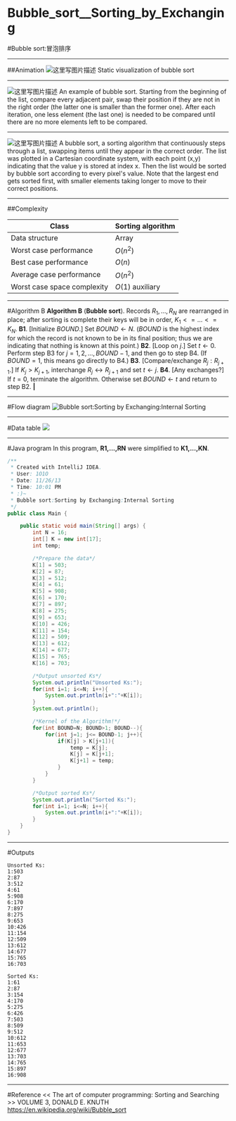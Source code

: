 # Bubble_sort__Sorting_by_Exchanging

﻿#Bubble sort:冒泡排序

---
##Animation
![这里写图片描述](https://img-blog.csdn.net/20151113114854661)
Static visualization of bubble sort

---

![这里写图片描述](https://img-blog.csdn.net/20151113114956504)
An example of bubble sort. Starting from the beginning of the list, compare every adjacent pair, swap their position if they are not in the right order (the latter one is smaller than the former one). After each iteration, one less element (the last one) is needed to be compared until there are no more elements left to be compared.

---

![这里写图片描述](https://img-blog.csdn.net/20151113115106541)
A bubble sort, a sorting algorithm that continuously steps through a list, swapping items until they appear in the correct order. The list was plotted in a Cartesian coordinate system, with each point (x,y) indicating that the value y is stored at index x. Then the list would be sorted by bubble sort according to every pixel's value. Note that the largest end gets sorted first, with smaller elements taking longer to move to their correct positions.

---

##Complexity

Class										|	Sorting algorithm
------											|	----
Data structure 							|	Array
Worst case performance 			|	$O(n^2)$
Best case performance 			|	$O(n)$
Average case performance 		|	$O(n^2)$
Worst case space complexity	|	$O(1)$ auxiliary


---

#Algorithm B
**Algorithm B** (**Bubble sort**). Records $R_1,..., R_N$ are rearranged in place; after 
sorting is complete their keys will be in order, $K_1<=...<= K_N$. 
**B1**. [Initialize $BOUND$.] Set $BOUND \leftarrow N$. ($BOUND$ is the highest index for which 
the record is not known to be in its final position; thus we are indicating 
that nothing is known at this point.) 
**B2**. [Loop on $j$.] Set $t \leftarrow 0$. Perform step B3 for $j = 1, 2, ..., BOUND-1$, and 
then go to step B4. (If $BOUND=1$, this means go directly to B4.) 
**B3**. [Compare/exchange $R_j:R_{j+1}$.] If $K_j > K_{j+1}$, interchange $R_j \leftrightarrow R_{j+1}$ and 
set $t \leftarrow j$. 
**B4**. [Any exchanges?] If $t = 0$, terminate the algorithm. Otherwise set $BOUND \leftarrow t$ 
and return to step B2. **|** 

---
#Flow diagram
![Bubble sort:Sorting by Exchanging:Internal Sorting](https://img-blog.csdn.net/20151106143939376)
 

---
#Data table
![](https://img-blog.csdn.net/20151106144011677)

---
#Java program
In this program, **R1,...,RN** were simplified to **K1,...,KN**.

```java
/**
 * Created with IntelliJ IDEA.
 * User: 1O1O
 * Date: 11/26/13
 * Time: 10:01 PM
 * :)~
 * Bubble sort:Sorting by Exchanging:Internal Sorting
 */
public class Main {

    public static void main(String[] args) {
        int N = 16;
        int[] K = new int[17];
        int temp;

        /*Prepare the data*/
        K[1] = 503;
        K[2] = 87;
        K[3] = 512;
        K[4] = 61;
        K[5] = 908;
        K[6] = 170;
        K[7] = 897;
        K[8] = 275;
        K[9] = 653;
        K[10] = 426;
        K[11] = 154;
        K[12] = 509;
        K[13] = 612;
        K[14] = 677;
        K[15] = 765;
        K[16] = 703;

        /*Output unsorted Ks*/
        System.out.println("Unsorted Ks:");
        for(int i=1; i<=N; i++){
            System.out.println(i+":"+K[i]);
        }
        System.out.println();

        /*Kernel of the Algorithm!*/
        for(int BOUND=N; BOUND>1; BOUND--){
            for(int j=1; j<= BOUND-1; j++){
                if(K[j] > K[j+1]){
                    temp = K[j];
                    K[j] = K[j+1];
                    K[j+1] = temp;
                }
            }
        }

        /*Output sorted Ks*/
        System.out.println("Sorted Ks:");
        for(int i=1; i<=N; i++){
            System.out.println(i+":"+K[i]);
        }
    }
}
```

---
#Outputs
```
Unsorted Ks:
1:503
2:87
3:512
4:61
5:908
6:170
7:897
8:275
9:653
10:426
11:154
12:509
13:612
14:677
15:765
16:703

Sorted Ks:
1:61
2:87
3:154
4:170
5:275
6:426
7:503
8:509
9:512
10:612
11:653
12:677
13:703
14:765
15:897
16:908
```

---
#Reference
<< The art of computer programming: Sorting and Searching >> VOLUME 3, DONALD E. KNUTH
https://en.wikipedia.org/wiki/Bubble_sort
